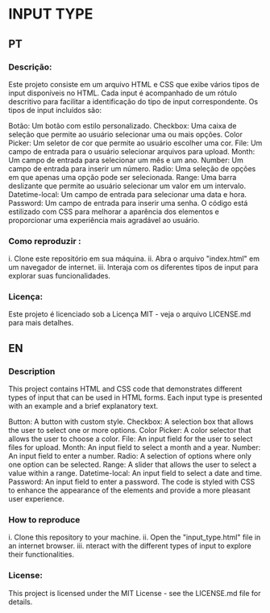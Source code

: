# INPUT TYPE

## PT

### Descrição:
Este projeto consiste em um arquivo HTML e CSS que exibe vários tipos de input disponíveis no HTML. Cada input é acompanhado de um rótulo descritivo para facilitar a identificação do tipo de input correspondente. Os tipos de input incluídos são:

Botão: Um botão com estilo personalizado.
Checkbox: Uma caixa de seleção que permite ao usuário selecionar uma ou mais opções.
Color Picker: Um seletor de cor que permite ao usuário escolher uma cor.
File: Um campo de entrada para o usuário selecionar arquivos para upload.
Month: Um campo de entrada para selecionar um mês e um ano.
Number: Um campo de entrada para inserir um número.
Radio: Uma seleção de opções em que apenas uma opção pode ser selecionada.
Range: Uma barra deslizante que permite ao usuário selecionar um valor em um intervalo.
Datetime-local: Um campo de entrada para selecionar uma data e hora.
Password: Um campo de entrada para inserir uma senha.
O código está estilizado com CSS para melhorar a aparência dos elementos e proporcionar uma experiência mais agradável ao usuário.

### Como reproduzir :
i. Clone este repositório em sua máquina.
ii. Abra o arquivo "index.html" em um navegador de internet.
iii. Interaja com os diferentes tipos de input para explorar suas funcionalidades.

### Licença:
Este projeto é licenciado sob a Licença MIT - veja o arquivo LICENSE.md para mais detalhes.


## EN

### Description
This project contains HTML and CSS code that demonstrates different types of input that can be used in HTML forms. Each input type is presented with an example and a brief explanatory text.

Button: A button with custom style.
Checkbox: A selection box that allows the user to select one or more options.
Color Picker: A color selector that allows the user to choose a color.
File: An input field for the user to select files for upload.
Month: An input field to select a month and a year.
Number: An input field to enter a number.
Radio: A selection of options where only one option can be selected.
Range: A slider that allows the user to select a value within a range.
Datetime-local: An input field to select a date and time.
Password: An input field to enter a password.
The code is styled with CSS to enhance the appearance of the elements and provide a more pleasant user experience.


### How to reproduce
i. Clone this repository to your machine.
ii. Open the "input_type.html" file in an internet browser.
iii. nteract with the different types of input to explore their functionalities.

### License:
This project is licensed under the MIT License - see the LICENSE.md file for details.
